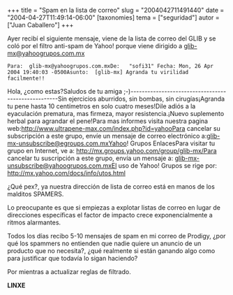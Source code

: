 +++
title = "Spam en la lista de correo"
slug = "2004042711491440"
date = "2004-04-27T11:49:14-06:00"
[taxonomies]
tema = ["seguridad"]
autor = ["Juan Caballero"]
+++

Ayer recibí el siguiente mensaje, viene de la lista de correo del GLIB y
se coló por el filtro anti-spam de Yahoo! porque viene dirigido a
glib-mx@yahoogrupos.com.mx



    Para:  glib-mx@yahoogrupos.com.mxDe:   "sofi31" Fecha: Mon, 26 Apr 2004 19:40:03 -0500Asunto:  [glib-mx] Agranda tu virilidad facilmente!!

<!-- more -->
Hola, ¿como estas?Saludos de tu amiga
;-)----------------------------------------------------Sin ejercicios
aburridos, sin bombas, sin cirugías¡Agranda tu pene hasta 10 centímetros
en solo cuatro meses!Dile adiós a la eyaculación prematura, mas firmeza,
mayor resistencia.¡Nuevo suplemento herbal para agrandar el pene!Para
mas informes visita nuestra pagina
web:http://www.ultrapene-max.com/index.php?id=yahooPara cancelar su
subscripción a este grupo, envíe un mensaje de correo electrónico
a:glib-mx-unsubscribe@egroups.com.mxYahoo! Grupos EnlacesPara visitar tu
grupo en Internet, ve a: http://mx.groups.yahoo.com/group/glib-mx/Para
cancelar tu suscripción a este grupo, envía un mensaje a:
glib-mx-unsubscribe@yahoogrupos.com.mxEl uso de Yahoo! Grupos se rige
por: http://mx.yahoo.com/docs/info/utos.html



¿Qué pex?, ya nuestra dirección de lista de correo está en manos de los
malditos SPAMERS.

Lo preocupante es que si empiezas a explotar listas de correo en lugar
de direcciones específicas el factor de impacto crece exponencialmente a
ritmos alarmantes.

Todos los días recibo 5-10 mensajes de spam en mi correo de Prodigy,
¿por qué los spammers no entienden que nadie quiere un anuncio de un
producto que no necesita?, ¿qué realmente si están ganando algo como
para justificar que todavía lo sigan haciendo?

Por mientras a actualizar reglas de filtrado.



**LINXE**

